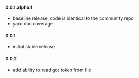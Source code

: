 #### 0.0.1.alpha.1
* baseline release, code is identical to the community repo
* yard doc coverage

#### 0.0.1
* initial stable release

#### 0.0.2
* add ability to read got token from file
